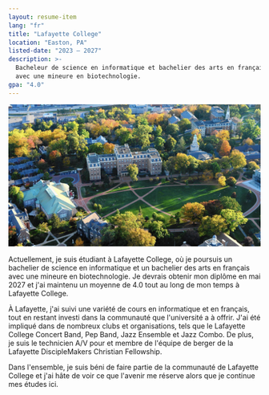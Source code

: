 ```yaml
---
layout: resume-item
lang: "fr"
title: "Lafayette College"
location: "Easton, PA"
listed-date: "2023 — 2027"
description: >-
  Bacheleur de science en informatique et bachelier des arts en français
  avec une mineure en biotechnologie.
gpa: "4.0"
---
```


![Lafayette College](/images/lafayette.jpg)

Actuellement, je suis étudiant à Lafayette College, où je poursuis un bachelier de science en informatique et un
bachelier
des arts en français avec une mineure en biotechnologie. Je devrais obtenir mon diplôme en mai 2027 et j'ai maintenu un
moyenne de 4.0 tout au long de mon temps à Lafayette College.

À Lafayette, j'ai suivi une variété de cours en informatique et en français, tout en restant investi dans la communauté
que l'université a à offrir. J'ai été impliqué dans de nombreux clubs et organisations, tels que le Lafayette College
Concert Band, Pep Band, Jazz Ensemble et Jazz Combo. De plus, je suis le technicien A/V pour et membre de l'équipe de
berger de la Lafayette DiscipleMakers Christian Fellowship.

Dans l'ensemble, je suis béni de faire partie de la communauté de Lafayette College et j'ai hâte de voir ce que l'avenir
me réserve alors que je continue mes études ici.
